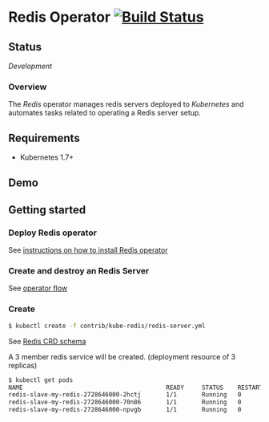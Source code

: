 # Redis Operator [![Build Status](https://travis-ci.org/jw-s/redis-operator.svg?branch=master)](https://travis-ci.org/jw-s/redis-operator) 

## Status

*Development*

### Overview

The *Redis* operator manages redis servers deployed to *Kubernetes* and automates tasks related to operating a Redis server setup.

## Requirements

- Kubernetes 1.7+

## Demo

## Getting started

### Deploy Redis operator

See [instructions on how to install Redis operator](helm/redis-operator/README.md)

### Create and destroy an Redis Server

See [operator flow](doc/design/flow.md)

### Create

```bash
$ kubectl create -f contrib/kube-redis/redis-server.yml
```

See [Redis CRD schema](pkg/apis/redis/v1/redis.go)

A 3 member redis service will be created. (deployment resource of 3 replicas)

```bash
$ kubectl get pods
NAME                                        READY     STATUS    RESTARTS   AGE
redis-slave-my-redis-2728646000-2hctj       1/1       Running   0          1m
redis-slave-my-redis-2728646000-70n86       1/1       Running   0          1m
redis-slave-my-redis-2728646000-npvgb       1/1       Running   0          1m
```